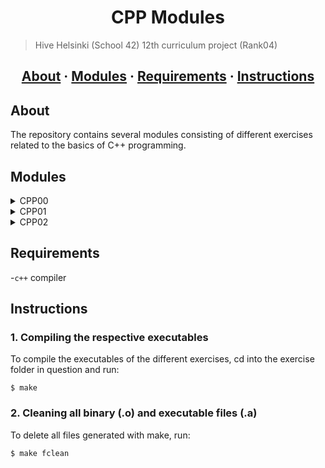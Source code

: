 <h1 align="center">CPP Modules</h1>

> Hive Helsinki (School 42) 12th curriculum project (Rank04)

<h2 align="center">
	<a href="#about">About</a>
	<span> · </span>
	<a href="#modules">Modules</a>
	<span> · </span>
	<a href="#requirements">Requirements</a>
	<span> · </span>
	<a href="#instructions">Instructions</a>
</h2>

## About
The repository contains several modules consisting of different exercises related to the basics of C++ programming.

## Modules
<details>
  <summary>CPP00</summary>
  
  Description and exercises for the CPP00 module go here.
  
</details>

<details>
  <summary>CPP01</summary>
  
  Description and exercises for the CPP01 module go here.
  
</details>

<details>
  <summary>CPP02</summary>
  
  Description and exercises for the CPP02 module go here.
  
</details>

## Requirements
-`c++` compiler

## Instructions

### 1. Compiling the respective executables

To compile the executables of the different exercises, cd into the 
exercise folder in question and run:

```
$ make
```

### 2. Cleaning all binary (.o) and executable files (.a)

To delete all files generated with make, run:
```
$ make fclean
```
